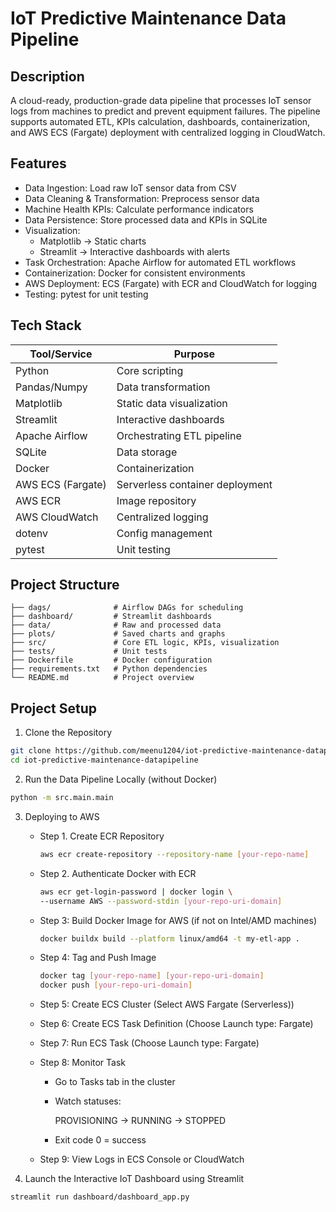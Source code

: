 # IoT Predictive Maintenance Data Pipeline

## Description

A cloud-ready, production-grade data pipeline that processes IoT sensor logs from machines to predict and prevent equipment failures. The pipeline supports automated ETL, KPIs calculation, dashboards, containerization, and AWS ECS (Fargate) deployment with centralized logging in CloudWatch.

## Features

- Data Ingestion: Load raw IoT sensor data from CSV
- Data Cleaning & Transformation: Preprocess sensor data
- Machine Health KPIs: Calculate performance indicators
- Data Persistence: Store processed data and KPIs in SQLite
- Visualization:
   - Matplotlib → Static charts
   - Streamlit → Interactive dashboards with alerts
- Task Orchestration: Apache Airflow for automated ETL workflows
- Containerization: Docker for consistent environments
- AWS Deployment: ECS (Fargate) with ECR and CloudWatch for logging
- Testing: pytest for unit testing

## Tech Stack

| Tool/Service                   | Purpose                        |
|--------------------------------|--------------------------------|
| Python                         | Core scripting                 |
| Pandas/Numpy	                  | Data transformation            |
| Matplotlib                     | Static data visualization      |              
| Streamlit                      | Interactive dashboards         |
| Apache Airflow                 | Orchestrating ETL pipeline     |
| SQLite                         | Data storage                   |
| Docker                         | Containerization               | 
| AWS ECS (Fargate)              | Serverless container deployment|
| AWS ECR                        | Image repository               |
| AWS CloudWatch                 | Centralized logging            |
| dotenv                         | Config management              |
| pytest                         | Unit testing                   |

## Project Structure

```
├── dags/              # Airflow DAGs for scheduling
├── dashboard/         # Streamlit dashboards
├── data/              # Raw and processed data
├── plots/             # Saved charts and graphs
├── src/               # Core ETL logic, KPIs, visualization
├── tests/             # Unit tests
├── Dockerfile         # Docker configuration
├── requirements.txt   # Python dependencies
└── README.md          # Project overview
```

## Project Setup

1. Clone the Repository

```bash
git clone https://github.com/meenu1204/iot-predictive-maintenance-datapipeline
cd iot-predictive-maintenance-datapipeline
```
2.  Run the Data Pipeline Locally (without Docker)

```bash
python -m src.main.main
```
3. Deploying to AWS
   - Step 1. Create ECR Repository
     ```bash
     aws ecr create-repository --repository-name [your-repo-name]
     ```
   - Step 2. Authenticate Docker with ECR
     ```bash
     aws ecr get-login-password | docker login \
     --username AWS --password-stdin [your-repo-uri-domain]
     ```
    
    - Step 3: Build Docker Image for AWS (if not on Intel/AMD machines)
      ```bash
      docker buildx build --platform linux/amd64 -t my-etl-app .
      ```
     - Step 4: Tag and Push Image
       ```bash
       docker tag [your-repo-name] [your-repo-uri-domain]
       docker push [your-repo-uri-domain]
       ```
      - Step 5: Create ECS Cluster (Select AWS Fargate (Serverless))
      - Step 6: Create ECS Task Definition (Choose Launch type: Fargate)
      - Step 7: Run ECS Task (Choose Launch type: Fargate)
      - Step 8: Monitor Task
          - Go to Tasks tab in the cluster
          - Watch statuses:

            PROVISIONING → RUNNING → STOPPED

         - Exit code 0 = success
      - Step 9: View Logs in ECS Console or  CloudWatch

4. Launch the Interactive IoT Dashboard using Streamlit

```bash
streamlit run dashboard/dashboard_app.py
```
